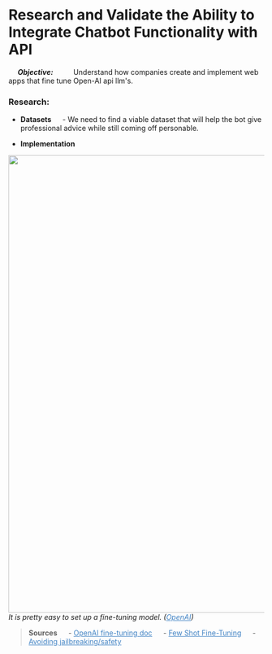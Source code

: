 # Research and Validate the Ability to Integrate Chatbot Functionality with API

&emsp; ***Objective:***
&emsp; &emsp; Understand how companies create and implement web apps that fine tune Open-AI api llm's.

### Research:

- **Datasets**
&emsp; - We need to find a viable dataset that will help the bot give professional advice while still coming off personable.

- **Implementation**

<img alt="fine-tuning-in-api" loading="lazy" width="900" decoding="async" data-nimg="1" class="mx-auto" style="color:transparent" sizes="(min-width: 1728px) 1728px, 100vw" srcset="https://images.ctfassets.net/kftzwdyauwt9/51L0ZslvJmGuE7sJE1SVYX/7b362376a41a83be659f7b296774aa86/fine-tuning-in-api.gif?w=640&amp;q=90&amp;fm=webp&amp;fit=pad 640w, https://images.ctfassets.net/kftzwdyauwt9/51L0ZslvJmGuE7sJE1SVYX/7b362376a41a83be659f7b296774aa86/fine-tuning-in-api.gif?w=750&amp;q=90&amp;fm=webp&amp;fit=pad 750w, https://images.ctfassets.net/kftzwdyauwt9/51L0ZslvJmGuE7sJE1SVYX/7b362376a41a83be659f7b296774aa86/fine-tuning-in-api.gif?w=828&amp;q=90&amp;fm=webp&amp;fit=pad 828w, https://images.ctfassets.net/kftzwdyauwt9/51L0ZslvJmGuE7sJE1SVYX/7b362376a41a83be659f7b296774aa86/fine-tuning-in-api.gif?w=1080&amp;q=90&amp;fm=webp&amp;fit=pad 1080w, https://images.ctfassets.net/kftzwdyauwt9/51L0ZslvJmGuE7sJE1SVYX/7b362376a41a83be659f7b296774aa86/fine-tuning-in-api.gif?w=1200&amp;q=90&amp;fm=webp&amp;fit=pad 1200w, https://images.ctfassets.net/kftzwdyauwt9/51L0ZslvJmGuE7sJE1SVYX/7b362376a41a83be659f7b296774aa86/fine-tuning-in-api.gif?w=1920&amp;q=90&amp;fm=webp 1920w, https://images.ctfassets.net/kftzwdyauwt9/51L0ZslvJmGuE7sJE1SVYX/7b362376a41a83be659f7b296774aa86/fine-tuning-in-api.gif?w=2048&amp;q=90&amp;fm=webp 2048w, https://images.ctfassets.net/kftzwdyauwt9/51L0ZslvJmGuE7sJE1SVYX/7b362376a41a83be659f7b296774aa86/fine-tuning-in-api.gif?w=3840&amp;q=90&amp;fm=webp 3840w" src="https://images.ctfassets.net/kftzwdyauwt9/51L0ZslvJmGuE7sJE1SVYX/7b362376a41a83be659f7b296774aa86/fine-tuning-in-api.gif?w=3840&amp;q=90&amp;fm=webp">
<br />
<em>It is pretty easy to set up a fine-tuning model. (<a
href="https://openai.com/index/introducing-improvements-to-the-fine-tuning-api-and-expanding-our-custom-models-program/" style="color: #4183C4;">OpenAI</a>)</em>


> **Sources**
> &emsp; - <a href="https://platform.openai.com/docs/guides/fine-tuning" style="color: #4183C4;">OpenAI fine-tuning doc</a>
> &emsp; - <a href="https://arxiv.org/pdf/2402.15441" style="color: #4183C4;">Few Shot Fine-Tuning</a>
> &emsp; - <a href="https://arxiv.org/pdf/2310.03693" style="color: #4183C4;">Avoiding jailbreaking/safety</a>